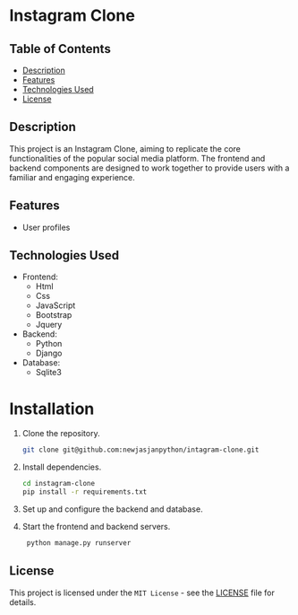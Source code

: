 # Instagram Clone

## Table of Contents
- [Description](#description)
- [Features](#features)
- [Technologies Used](#technologies-used)
- [License](#license)

## Description

This project is an Instagram Clone, aiming to replicate the core functionalities of the popular social media platform. The frontend and backend components are designed to work together to provide users with a familiar and engaging experience.

## Features

- User profiles

## Technologies Used

- Frontend:
  - Html
  - Css
  - JavaScript
  - Bootstrap
  - Jquery
- Backend:
  - Python
  - Django
- Database:
  - Sqlite3

# Installation

1. Clone the repository.
   ```bash
   git clone git@github.com:newjasjanpython/intagram-clone.git
   ```

2. Install dependencies.
   ```bash
   cd instagram-clone
   pip install -r requirements.txt
   ```

3. Set up and configure the backend and database.

4. Start the frontend and backend servers.
   ```bash
    python manage.py runserver
   ```

## License

This project is licensed under the `MIT License` - see the [LICENSE](LICENSE) file for details.
